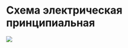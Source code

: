 # Схема электрическая принципиальная
<img src="https://pp.userapi.com/c855420/v855420736/3ddae/LaUcQSzXNYQ.jpg"/>
